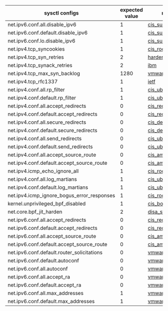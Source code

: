 | sysctl configs | expected value | references
|---|---|---|
| net.ipv6.conf.all.disable_ipv6 | 1 | [cis_suse_linux](https://www.tenable.com/audits/items/CIS_SUSE_Linux_Enterprise_Server_12_v3.0.0_L2.audit:37d7eb8b0f8888f9a8d9c7db32a975a7) |
| net.ipv6.conf.default.disable_ipv6 | 1 | [cis_suse_linux](https://www.tenable.com/audits/items/CIS_SUSE_Linux_Enterprise_Server_12_v3.0.0_L2.audit:37d7eb8b0f8888f9a8d9c7db32a975a7) |
| net.ipv6.conf.lo.disable_ipv6 | 1 | [cis_suse_linux](https://www.tenable.com/audits/items/CIS_SUSE_Linux_Enterprise_Server_12_v3.0.0_L2.audit:37d7eb8b0f8888f9a8d9c7db32a975a7) |
| net.ipv4.tcp_syncookies | 1 | [cis_rocky_linux_8](https://www.tenable.com/audits/items/CIS_Rocky_Linux_8_v1.0.0_L1_Server.audit:95e3320517071e79c94501bed716202c) |
| net.ipv4.tcp_syn_retries | 2 | [harden-network](https://www.linuxwolfpack.com/linux-harden-network.php) |
| net.ipv4.tcp_synack_retries | 2 | [ibm](https://www.ibm.com/docs/en/cic/1.2.2?topic=configuration-enhancing-tcp-syn-flood-attack) |
| net.ipv4.tcp_max_syn_backlog | 1280 | [vmware](https://docs.vmware.com/en/vRealize-Operations/8.10/com.vmware.vcom.scg.doc/GUID-50057346-AEC5-4597-9BB7-72028DAF627C.html) |
| net.ipv4.tcp_rfc1337 | 1 | [ietf](https://datatracker.ietf.org/doc/html/rfc1337) |
| net.ipv4.conf.all.rp_filter | 1 | [cis_ubuntu_linux](https://www.tenable.com/audits/items/CIS_Ubuntu_Linux_18.04_LTS_v2.2.0_L1_Server.audit:2294214a0f263f5104f684818e9e3828?x-clickref=1101lzLFvPhz&x-promotion-id=afffiliate) |
| net.ipv4.conf.default.rp_filter | 1 | [cis_ubuntu_linux](https://www.tenable.com/audits/items/CIS_Ubuntu_Linux_18.04_LTS_v2.2.0_L1_Server.audit:2294214a0f263f5104f684818e9e3828?x-clickref=1101lzLFvPhz&x-promotion-id=afffiliate) |
| net.ipv4.conf.all.accept_redirects | 0 | [cis_red_hat_linux](https://www.tenable.com/audits/items/CIS_Red_Hat_EL7_STIG_v2.0.0_L1_Server.audit:4d9e23e2c48338239a2c2fc709a2a472) |
| net.ipv4.conf.default.accept_redirects | 0 | [cis_red_hat_linux](https://www.tenable.com/audits/items/CIS_Red_Hat_EL7_STIG_v2.0.0_L1_Server.audit:4d9e23e2c48338239a2c2fc709a2a472) |
| net.ipv4.conf.all.secure_redirects | 0 | [cis_debian_linux](https://www.tenable.com/audits/items/CIS_Debian_Linux_7_v1.0.0_L1.audit:746cc306d6e4153d4cb5bddcabb5df48) |
| net.ipv4.conf.default.secure_redirects | 0 | [cis_debian_linux](https://www.tenable.com/audits/items/CIS_Debian_Linux_7_v1.0.0_L1.audit:746cc306d6e4153d4cb5bddcabb5df48) |
| net.ipv4.conf.all.send_redirects | 0 | [cis_ubuntu_linux](https://www.tenable.com/audits/items/CIS_Ubuntu_12.04_LTS_Server_v1.1.0_L1.audit:37542e36de5b697c5f63481f2e657d42) |
| net.ipv4.conf.default.send_redirects | 0 | [cis_ubuntu_linux](https://www.tenable.com/audits/items/CIS_Ubuntu_12.04_LTS_Server_v1.1.0_L1.audit:37542e36de5b697c5f63481f2e657d42) |
| net.ipv4.conf.all.accept_source_route | 0 | [cis_amazon_linux](https://www.tenable.com/audits/items/CIS_Amazon_Linux_2_STIG_v1.0.0_L1.audit:c5a0b89f950db0e87902138400ad127b) |
| net.ipv4.conf.default.accept_source_route | 0 | [cis_amazon_linux](https://www.tenable.com/audits/items/CIS_Amazon_Linux_2_STIG_v1.0.0_L1.audit:c5a0b89f950db0e87902138400ad127b) |
| net.ipv4.icmp_echo_ignore_all | 1 | [cis_rocky_linux](https://www.tenable.com/audits/items/CIS_Rocky_Linux_8_v1.0.0_L1_Server.audit:a82dbeb614529af0ccae791e4e56cf89) |
| net.ipv4.conf.all.log_martians | 1 | [cis_ubuntu_linux](https://www.tenable.com/audits/items/CIS_Ubuntu_12.04_LTS_Server_v1.1.0_L1.audit:a9bad78b00fddec116bfe989cc36180b) |
| net.ipv4.conf.default.log_martians | 1 | [cis_ubuntu_linux](https://www.tenable.com/audits/items/CIS_Ubuntu_12.04_LTS_Server_v1.1.0_L1.audit:a9bad78b00fddec116bfe989cc36180b) |
| net.ipv4.icmp_ignore_bogus_error_responses | 1 | [cis_rocky_linux](https://www.tenable.com/audits/items/CIS_Rocky_Linux_8_v1.0.0_L1_Server.audit:b41b63bbd97956320d9d10a9781b8cdb) |
| kernel.unprivileged_bpf_disabled | 1 | [cis_bottlerocket](https://www.tenable.com/audits/items/CIS_Bottlerocket_v1.0.0_L1.audit:0b66066e10907c3a7136e75917351508) |
| net.core.bpf_jit_harden | 2 | [disa_stig_red_hat_linux](https://www.tenable.com/audits/items/DISA_STIG_Red_Hat_Enterprise_Linux_9_v2r1.audit:a7366b2924f4fad4cc7a247a4f72fe9b) |
| net.ipv6.conf.all.accept_redirects | 0 | [cis_red_hat_linux](https://www.tenable.com/audits/items/CIS_Red_Hat_EL7_STIG_v2.0.0_L1_Server.audit:4d9e23e2c48338239a2c2fc709a2a472) |
| net.ipv6.conf.default.accept_redirects | 0 | [cis_red_hat_linux](https://www.tenable.com/audits/items/CIS_Red_Hat_EL7_STIG_v2.0.0_L1_Server.audit:4d9e23e2c48338239a2c2fc709a2a472) |
| net.ipv6.conf.all.accept_source_route | 0 | [cis_amazon_linux](https://www.tenable.com/audits/items/CIS_Amazon_Linux_2_STIG_v1.0.0_L1.audit:c5a0b89f950db0e87902138400ad127b) |
| net.ipv6.conf.default.accept_source_route | 0 | [cis_amazon_linux](https://www.tenable.com/audits/items/CIS_Amazon_Linux_2_STIG_v1.0.0_L1.audit:c5a0b89f950db0e87902138400ad127b) |
| net.ipv6.conf.default.router_solicitations | 0 | [vmware](https://docs.vmware.com/en/vRealize-Operations/8.10/com.vmware.vcom.scg.doc/GUID-16BDA67D-914A-484C-97CA-8624F4881605.html) |
| net.ipv6.conf.default.autoconf | 0 | [vmware](https://docs.vmware.com/en/vRealize-Operations/8.10/com.vmware.vcom.scg.doc/GUID-37B91C4A-5E1E-4F8E-BC59-B3552BA7CDFA.html) |
| net.ipv6.conf.all.autoconf | 0 | [vmware](https://docs.vmware.com/en/vRealize-Operations/8.10/com.vmware.vcom.scg.doc/GUID-37B91C4A-5E1E-4F8E-BC59-B3552BA7CDFA.html) |
| net.ipv6.conf.all.accept_ra | 0 | [vmware](https://docs.vmware.com/en/vRealize-Operations/8.10/com.vmware.vcom.scg.doc/GUID-A0017F16-AC96-490B-B213-BAB91B5AC0DB.html) |
| net.ipv6.conf.default.accept_ra | 0 | [vmware](https://docs.vmware.com/en/vRealize-Operations/8.10/com.vmware.vcom.scg.doc/GUID-A0017F16-AC96-490B-B213-BAB91B5AC0DB.html) |
| net.ipv6.conf.all.max_addresses | 1 | [vmware](https://docs.vmware.com/en/vRealize-Operations/8.10/com.vmware.vcom.scg.doc/GUID-1CC9DE00-5282-4F0C-BFAE-238849C6F8F4.html) |
| net.ipv6.conf.default.max_addresses | 1 | [vmware](https://docs.vmware.com/en/vRealize-Operations/8.10/com.vmware.vcom.scg.doc/GUID-1CC9DE00-5282-4F0C-BFAE-238849C6F8F4.html) |
